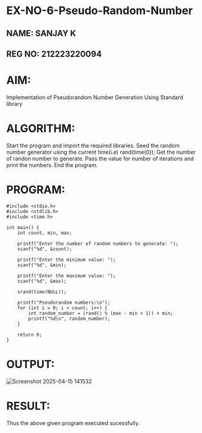 # EX-NO-6-Pseudo-Random-Number
## NAME: SANJAY K
## REG NO: 212223220094
# AIM: 
Implementation of Pseudorandom Number Generation Using Standard library

# ALGORITHM:
Start the program and import the required libraries.
Seed the random number generator using the current time(i.e) rand(time(0));
Get the number of randon number to generate.
Pass the value for number of iterations and print the numbers.
End the program.

# PROGRAM:
```
#include <stdio.h>
#include <stdlib.h>
#include <time.h>

int main() {
    int count, min, max;

    printf("Enter the number of random numbers to generate: ");
    scanf("%d", &count);

    printf("Enter the minimum value: ");
    scanf("%d", &min);

    printf("Enter the maximum value: ");
    scanf("%d", &max);

    srand(time(NULL));

    printf("Pseudorandom numbers:\n");
    for (int i = 0; i < count; i++) {
        int random_number = (rand() % (max - min + 1)) + min;
        printf("%d\n", random_number);
    }

    return 0;
}
```

# OUTPUT:
![Screenshot 2025-04-15 141532](https://github.com/user-attachments/assets/a7b1bdb2-01b0-4712-8620-bbf9fdd3c5f7)


# RESULT:
Thus the above given program executed sucessfully.
